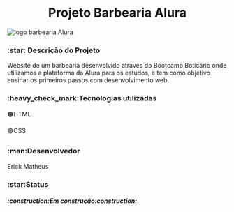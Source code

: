 

<h1 align="center"> Projeto Barbearia Alura </h1>



 ![logo barbearia Alura](https://user-images.githubusercontent.com/81599139/216068968-80126527-1114-4f9a-90e4-9c78da355aad.png)




<h3>:star: Descrição do Projeto</h3>
 
Website de um barbearia desenvolvido através do Bootcamp Boticário onde utilizamos a plataforma da Alura para os estudos, e tem como objetivo ensinar os primeiros passos com desenvolvimento web.

<h3>:heavy_check_mark:Tecnologias utilizadas</h3>

:orange_circle:HTML&nbsp;

:purple_circle:CSS


<h3>:man:Desenvolvedor</h3>
<p>Erick Matheus</p>

<h3>:star:Status</h3>
<h5>:construction:Em construção:construction:</h5>
